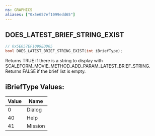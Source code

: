 ```yaml
---
ns: GRAPHICS
aliases: ["0x5e657ef1099edd65"]
---
```

## DOES_LATEST_BRIEF_STRING_EXIST

```c
// 0x5E657EF1099EDD65
bool DOES_LATEST_BRIEF_STRING_EXIST(int iBriefType);
```

Returns TRUE if there is a string to display with SCALEFORM_MOVIE_METHOD_ADD_PARAM_LATEST_BRIEF_STRING. Returns FALSE if the brief list is empty.

## iBriefType Values:
| Value | Name |
| --- | --- |
| 0 | Dialog |
| 40 | Help |
| 41 | Mission |

